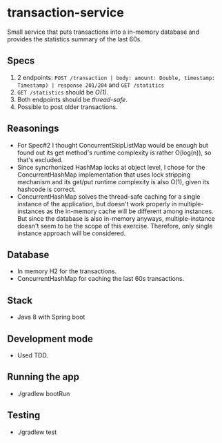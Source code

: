 # transaction-service

Small service that puts transactions into a in-memory database and provides the statistics summary of the last 60s.

## Specs

1. 2 endpoints: `POST /transaction | body: amount: Double, timestamp: Timestamp) | response 201/204` and `GET /statitics`
2. `GET /statistics` should be _O(1)_.
3. Both endpoints should be _thread-safe_.
4. Possible to post older transactions.

## Reasonings

- For Spec#2 I thought ConcurrentSkipListMap would be enough but found out its get method's runtime complexity is rather O(log(n)), so that's excluded.
- Since syncrhonized HashMap locks at object level, I chose for the ConcurrentHashMap implementation that uses lock stripping mechanism and its get/put runtime complexity is also O(1), given its hashcode is correct.
- ConcurrentHashMap solves the thread-safe caching for a single instance of the application, but doesn't work properly in multiple-instances as the in-memory cache will be different among instances.
 But since the database is also in-memory anyways, multiple-instance doesn't seem to be the scope of this exercise. Therefore, only single instance approach will be considered. 

## Database

- In memory H2 for the transactions.
- ConcurrentHashMap for caching the last 60s transactions.

## Stack

- Java 8 with Spring boot

## Development mode

- Used TDD.

## Running the app

- ./gradlew bootRun

## Testing

- ./gradlew test
